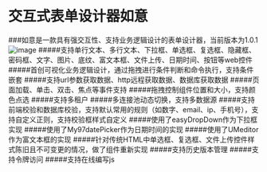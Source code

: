 # 交互式表单设计器如意
###如意是一款具有强交互性、支持业务逻辑设计的表单设计器，当前版本为1.0.1
![image](https://github.com/shiyafeng/ruyi/blob/master/ruyi.jpg)
#####支持单行文本、多行文本、下拉框、单选框、复选框、隐藏框、密码框、文字、图片、底纹、富文本框、文件上传、日期时间、按钮等web控件
#####首创可视化业务逻辑设计，通过拖拽进行条件判断和命令执行，支持条件嵌套
#####支持url参数获取数据、http远程获取数据、数据库获取数据
#####页面加载、单击、双击、焦点等事件支持
#####拖拽控制组件位置和大小，支持颜色点选
#####支持多租户
#####多连接池动态切换，支持多数据源
#####支持前端校验和数据库校验，支持默认常用的规则（如数字、email、ip、手机号），支持自定义正则，支持校验框样式自定义
#####使用了easyDropDown作为下拉框实现
#####使用了My97datePicker作为日期时间的实现
#####使用了UMeditor作为富文本框的实现
#####针对传统HTML中单选框、复选框、文件上传控件样式陈旧且不可变更的情况，做了组件重新实现
#####支持历史版本管理
#####支持令牌访问
#####支持在线编写js
